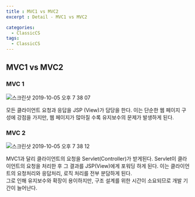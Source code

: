 ```yaml
---
title : MVC1 vs MVC2
excerpt : Detail - MVC1 vs MVC2

categories:
  - ClassicCS
tags:
  - ClassicCS
---
```


## MVC1 vs MVC2

### MVC 1

![스크린샷 2019-10-05 오후 7 38 07](https://user-images.githubusercontent.com/44635266/66253777-3ae32f00-e7a8-11e9-9468-f5d5363b65a4.png)

모든 클라이언트 요청과 응답을 JSP (View)가 담당을 한다. 이는 단순한 웹 페이지 구성에 강점을 가지만, 웹 페이지가 많아질 수록 유지보수의 문제가 발생하게 된다.  

### MVC 2

![스크린샷 2019-10-05 오후 7 38 12](https://user-images.githubusercontent.com/44635266/66253778-3ae32f00-e7a8-11e9-81a3-0ff93f5458ee.png)

MVC1과 달리 클라이언트의 요청을 Servlet(Controller)가 받게된다. Servlet이 클라이언트의 요청을 처리한 후 그 결과를 JSP(View)에게 포워딩 하게 된다. 이는 클라이언트의 요청처리와 응답처리, 로직 처리를 전부 분담하게 된다.  
그로 인해 유지보수와 확장이 용이하지만, 구조 설계를 위한 시간이 소요되므로 개발 기간이 늘어난다.  
